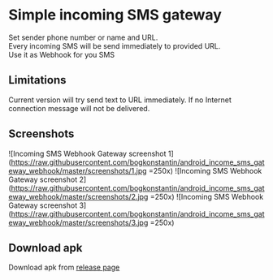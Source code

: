 # Simple incoming SMS gateway  
Set sender phone number or name and URL.  
Every incoming SMS will be send immediately to provided URL.  
Use it as Webhook for you SMS  

## Limitations
Current version will try send text to URL immediately. If no Internet connection message will not be delivered.

## Screenshots
![Incoming SMS Webhook Gateway screenshot 1](https://raw.githubusercontent.com/bogkonstantin/android_income_sms_gateway_webhook/master/screenshots/1.jpg =250x)
![Incoming SMS Webhook Gateway screenshot 2](https://raw.githubusercontent.com/bogkonstantin/android_income_sms_gateway_webhook/master/screenshots/2.jpg =250x)
![Incoming SMS Webhook Gateway screenshot 3](https://raw.githubusercontent.com/bogkonstantin/android_income_sms_gateway_webhook/master/screenshots/3.jpg =250x)

## Download apk
Download apk from [release page](https://github.com/bogkonstantin/android_income_sms_gateway_webhook/releases)
